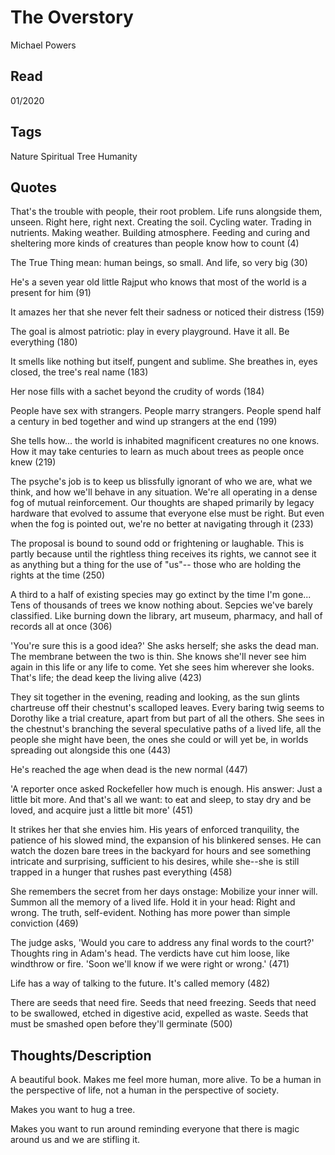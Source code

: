 # The Overstory
Michael Powers

## Read
01/2020

## Tags
Nature Spiritual Tree Humanity

## Quotes

That's the trouble with people, their root problem. Life runs alongside them,
unseen. Right here, right next. Creating the soil. Cycling water. Trading in
nutrients. Making weather. Building atmosphere. Feeding and curing and
sheltering more kinds of creatures than people know how to count (4)

The True Thing mean: human beings, so small. And life, so very big (30)

He's a seven year old little Rajput who knows that most of the world is a
present for him (91)

It amazes her that she never felt their sadness or noticed their distress (159)

The goal is almost patriotic: play in every playground. Have it all. Be
everything (180)

It smells like nothing but itself, pungent and sublime. She breathes in, eyes
closed, the tree's real name (183)

Her nose fills with a sachet beyond the crudity of words (184)

People have sex with strangers. People marry strangers. People spend half a
century in bed together and wind up strangers at the end (199)

She tells how... the world is inhabited magnificent creatures no one knows. How
it may take centuries to learn as much about trees as people once knew (219)

The psyche's job is to keep us blissfully ignorant of who we are, what we think,
and how we'll behave in any situation. We're all operating in a dense fog of
mutual reinforcement. Our thoughts are shaped primarily by legacy hardware that
evolved to assume that everyone else must be right. But even when the fog is
pointed out, we're no better at navigating through it (233)

The proposal is bound to sound odd or frightening or laughable. This is partly
because until the rightless thing receives its rights, we cannot see it as
anything but a thing for the use of "us"-- those who are holding the rights at
the time (250)

A third to a half of existing species may go extinct by the time I'm gone...
Tens of thousands of trees we know nothing about. Sepcies we've barely
classified. Like burning down the library, art museum, pharmacy, and hall of
records all at once (306)

'You're sure this is a good idea?' She asks herself; she asks the dead man. The
membrane between the two is thin. She knows she'll never see him again in this
life or any life to come. Yet she sees him wherever she looks. That's life; the
dead keep the living alive (423)

They sit together in the evening, reading and looking, as the sun glints
chartreuse off their chestnut's scalloped leaves. Every baring twig seems to
Dorothy like a trial creature, apart from but part of all the others. She sees
in the chestnut's branching the several speculative paths of a lived life, all
the people she might have been, the ones she could or will yet be, in worlds
spreading out alongside this one (443)

He's reached the age when dead is the new normal (447)

'A reporter once asked Rockefeller how much is enough. His answer: Just a little
bit more. And that's all we want: to eat and sleep, to stay dry and be loved,
and acquire just a little bit more' (451)

It strikes her that she envies him. His years of enforced tranquility, the
patience of his slowed mind, the expansion of his blinkered senses. He can watch
the dozen bare trees in the backyard for hours and see something intricate and
surprising, sufficient to his desires, while she--she is still trapped in a
hunger that rushes past everything (458)

She remembers the secret from her days onstage: Mobilize your inner will. Summon
all the memory of a lived life. Hold it in your head: Right and wrong. The
truth, self-evident. Nothing has more power than simple conviction (469)

The judge asks, 'Would you care to address any final words to the court?'
Thoughts ring in Adam's head. The verdicts have cut him loose, like windthrow or
fire. 'Soon we'll know if we were right or wrong.' (471)

Life has a way of talking to the future. It's called memory (482)

There are seeds that need fire. Seeds that need freezing. Seeds that need to be
swallowed, etched in digestive acid, expelled as waste. Seeds that must be
smashed open before they'll germinate (500)

## Thoughts/Description

A beautiful book. Makes me feel more human, more alive. To be a human in the
perspective of life, not a human in the perspective of society.

Makes you want to hug a tree.

Makes you want to run around reminding everyone that there is magic around us
and we are stifling it.

